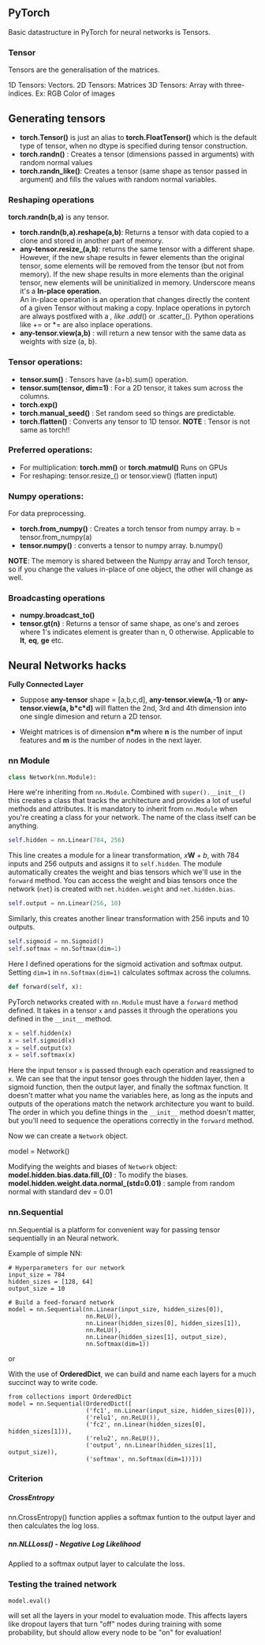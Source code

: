 ## PyTorch

Basic datastructure in PyTorch for neural networks is Tensors.
### Tensor
Tensors are the generalisation of the matrices.

1D Tensors: Vectors. <break>
2D Tensors: Matrices <break>
3D Tensors: Array with three-indices. Ex: RGB Color of images

## Generating tensors

- **torch.Tensor()** is just an alias to **torch.FloatTensor()** which is the default type of tensor, when no dtype is specified during tensor construction.
- **torch.randn()** : Creates a tensor (dimensions passed in arguments) with random normal values  
- **torch.randn_like()**: Creates a tensor (same shape as tensor passed in argument) and fills the values with random normal variables.

### Reshaping operations

**torch.randn(b,a)** is any tensor.

- **torch.randn(b,a).reshape(a,b)**: Returns a tensor with data copied to a clone and stored in another part of memory.
- **any-tensor.resize_(a,b)**: returns the same tensor with a different shape.  However, if the new shape results in fewer elements than the original tensor, some elements will be removed from the tensor (but not from memory). If the new shape results in more elements than the original tensor, new elements will be uninitialized in memory. Underscore means it's a **In-place operation**. <br>
        An in-place operation is an operation that changes directly the content of a given Tensor without making a copy. Inplace operations in pytorch are always postfixed with a _, like .add_() or .scatter_(). Python operations like += or *= are also inplace operations.
- **any-tensor.view(a,b)** : will return a new tensor with the same data as weights with size (a, b).
     

### Tensor operations:

- **tensor.sum()** : Tensors have (a+b).sum() operation.  
- **tensor.sum(tensor, dim=1)** : For a 2D tensor, it takes sum across the columns. 
- **torch.exp()**
- **torch.manual_seed()** : Set random seed so things are predictable.
- **torch.flatten()** : Converts any tensor to 1D tensor.
 **NOTE** : Tensor is not same as torch!!

### Preferred operations:

- For multiplication: **torch.mm()**  or **torch.matmul()**  Runs on GPUs
- For reshaping: tensor.resize_() or tensor.view() (flatten input)

### Numpy operations: 
For data preprocessing.
- **torch.from_numpy()** : Creates a torch tensor from numpy array.  b = tensor.from_numpy(a)
- **tensor.numpy()** : converts a tensor to numpy array. b.numpy()

**NOTE**: The memory is shared between the Numpy array and Torch tensor, so if you change the values in-place of one object, the other will change as well.


### Broadcasting operations

- **numpy.broadcast_to()** 
- **tensor.gt(n)** : Returns a tensor of same shape, as one's and zeroes where 1's indicates element is greater than n, 0 otherwise. Applicable to **lt**, **eq**, **ge** etc.


## Neural Networks hacks

<strong> Fully Connected Layer </strong>

- Suppose **any-tensor** shape = \[a,b,c,d\], **any-tensor.view(a,-1)** or **any-tensor.view(a, b\*c\*d)** will flatten the 2nd, 3rd and 4th dimension into one single dimesion and return a 2D tensor. 

- Weight matrices is of dimension <strong>n*m</strong> where **n** is the number of input features and **m** is the number of nodes in the next layer.

<h3> nn Module </h3>

```python
class Network(nn.Module):
```

Here we're inheriting from `nn.Module`. Combined with `super().__init__()` this creates a class that tracks the architecture and provides a lot of useful methods and attributes. It is mandatory to inherit from `nn.Module` when you're creating a class for your network. The name of the class itself can be anything.

```python
self.hidden = nn.Linear(784, 256)
```

This line creates a module for a linear transformation, $x\mathbf{W} + b$, with 784 inputs and 256 outputs and assigns it to `self.hidden`. The module automatically creates the weight and bias tensors which we'll use in the `forward` method. You can access the weight and bias tensors once the network (`net`) is created with `net.hidden.weight` and `net.hidden.bias`.

```python
self.output = nn.Linear(256, 10)
```

Similarly, this creates another linear transformation with 256 inputs and 10 outputs.

```python
self.sigmoid = nn.Sigmoid()
self.softmax = nn.Softmax(dim=1)
```

Here I defined operations for the sigmoid activation and softmax output. Setting `dim=1` in `nn.Softmax(dim=1)` calculates softmax across the columns.

```python
def forward(self, x):
```

PyTorch networks created with `nn.Module` must have a `forward` method defined. It takes in a tensor `x` and passes it through the operations you defined in the `__init__` method.

```python
x = self.hidden(x)
x = self.sigmoid(x)
x = self.output(x)
x = self.softmax(x)
```

Here the input tensor `x` is passed through each operation and reassigned to `x`. We can see that the input tensor goes through the hidden layer, then a sigmoid function, then the output layer, and finally the softmax function. It doesn't matter what you name the variables here, as long as the inputs and outputs of the operations match the network architecture you want to build. The order in which you define things in the `__init__` method doesn't matter, but you'll need to sequence the operations correctly in the `forward` method.

Now we can create a `Network` object.

model = Network()

Modifying the weights and biases of `Network` object:
<strong>model.hidden.bias.data.fill_(0)</strong> : To modify the biases.
<strong>model.hidden.weight.data.normal_(std=0.01)</strong> : sample from random normal with standard dev = 0.01


### nn.Sequential

nn.Sequential is a platform for convenient way for passing tensor sequentially in an Neural network.

Example of simple NN:

```
# Hyperparameters for our network
input_size = 784
hidden_sizes = [128, 64]
output_size = 10

# Build a feed-forward network
model = nn.Sequential(nn.Linear(input_size, hidden_sizes[0]),
                      nn.ReLU(),
                      nn.Linear(hidden_sizes[0], hidden_sizes[1]),
                      nn.ReLU(),
                      nn.Linear(hidden_sizes[1], output_size),
                      nn.Softmax(dim=1))
```

or

With the use of <strong>OrderedDict</strong>, we can build and name each layers for a much succinct way to write code.

```
from collections import OrderedDict
model = nn.Sequential(OrderedDict([
                      ('fc1', nn.Linear(input_size, hidden_sizes[0])),
                      ('relu1', nn.ReLU()),
                      ('fc2', nn.Linear(hidden_sizes[0], hidden_sizes[1])),
                      ('relu2', nn.ReLU()),
                      ('output', nn.Linear(hidden_sizes[1], output_size)),
                      ('softmax', nn.Softmax(dim=1))]))
```

### Criterion

##### CrossEntropy
nn.CrossEntropy() function applies a softmax funtion to the output layer and then calculates the log loss.

##### nn.NLLLoss()  - Negative Log Likelihood
Applied to a softmax output layer to calculate the loss.


### Testing the trained network
```
model.eval()
```
will set all the layers in your model to evaluation mode. This affects layers like dropout layers that turn "off" nodes during training with some probability, but should allow every node to be "on" for evaluation!